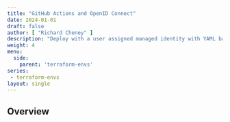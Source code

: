```yaml
---
title: "GitHub Actions and OpenID Connect"
date: 2024-01-01
draft: false
author: [ "Richard Cheney" ]
description: "Deploy with a user assigned managed identity with YAML based GitHub Actions pipelines. Authenticate using OpenID Connect for stronger security."
weight: 4
menu:
  side:
    parent: 'terraform-envs'
series:
 - terraform-envs
layout: single
---
```


## Overview